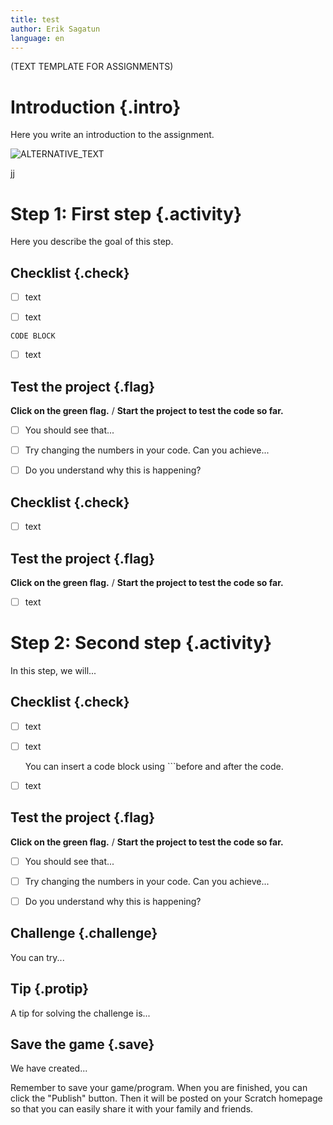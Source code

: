 ```yaml
---
title: test
author: Erik Sagatun
language: en
---
```

(TEXT TEMPLATE FOR ASSIGNMENTS)

# Introduction {.intro}

Here you write an introduction to the assignment.

![ALTERNATIVE_TEXT](./image_rT34Yx.png)

jj

# Step 1: First step {.activity}

Here you describe the goal of this step.

## Checklist {.check}

- [ ] text

- [ ] text

```
CODE BLOCK
```

- [ ] text

## Test the project {.flag}

**Click on the green flag.** / **Start the project to test the code so far.**

- [ ] You should see that...

- [ ] Try changing the numbers in your code. Can you achieve...

- [ ] Do you understand why this is happening?

## Checklist {.check}

- [ ] text

## Test the project {.flag}

**Click on the green flag.** / **Start the project to test the code so far.**

- [ ] text


# Step 2: Second step {.activity}

In this step, we will...

## Checklist {.check}

- [ ] text

- [ ] text

  You can insert a code block using ```before and after the code.

- [ ] text

## Test the project {.flag}

**Click on the green flag.** / **Start the project to test the code so far.**

- [ ] You should see that...

- [ ] Try changing the numbers in your code. Can you achieve...

- [ ] Do you understand why this is happening?

## Challenge {.challenge}

You can try...

## Tip {.protip}

A tip for solving the challenge is...

## Save the game {.save}

We have created...

Remember to save your game/program. When you are finished, you can click the "Publish" button. Then it will be posted on your Scratch homepage so that you can easily share it with your family and friends.